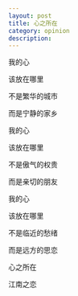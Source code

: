```yaml
---
layout: post
title: 心之所在
category: opinion
description: 
---
```



我的心

该放在哪里

不是繁华的城市

而是宁静的家乡


我的心

该放在哪里

不是傲气的权贵

而是亲切的朋友


我的心

该放在哪里

不是临近的愁绪

而是远方的思恋


心之所在

江南之恋


